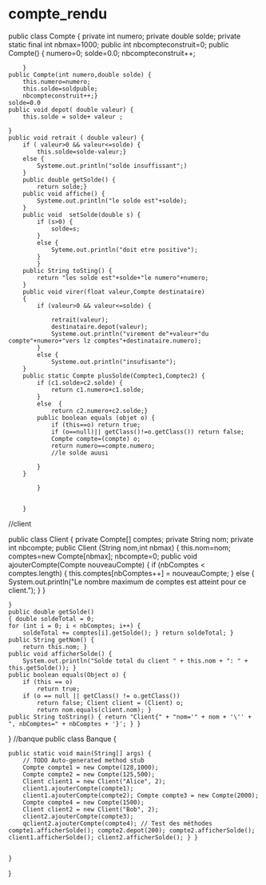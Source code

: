 # compte_rendu



public class Compte {
	private int numero;
	private double solde;
	private static final int nbmax=1000;
	public int nbcompteconstruit=0;
	public Compte() {
		numero=0;
		solde=0.0;
		nbcompteconstruit++;
		
		}
	public Compte(int numero,double solde) {
		this.numero=numero;
		this.solde=soldpuble;
		nbcompteconstruit++;}
	solde=0.0
	public void depot( double valeur) {
		this.solde = solde+ valeur ;
	
	}
	public void retrait ( double valeur) {
		if ( valeur>0 && valeur<=solde) {
			this.solde=solde-valeur;}
		else {
			Systeme.out.println("solde insuffissant";)
		}
		public double getSolde() {
			return solde;}
		public void affiche() {
			Systeme.out.println("le solde est"+solde);
		}
		public void  setSolde(double s) {
			if (s>0) {
				solde=s;
			}
			else {
				Syteme.out.println("doit etre positive");
			}
			}
		public String toSting() {
			return "les solde est"+solde+"le numero"+numero;
		}
		public void virer(float valeur,Compte destinataire) 
		{
			if (valeur>0 && valeur<=solde) {
				
		     	retrait(valeur);
		    	destinataire.depot(valeur);
			    Systeme.out.println("virement de"+valeur+"du compte"+numero+"vers lz comptes"+destinataire.numero);
			}
			else {
				Systeme.out.println("insufisante");
		}			
		public static Compte plusSolde(Comptec1,Comptec2) {
			if (c1.solde>c2.solde) {
				return c1.numero+c1.solde;
			}
			else  {
				return c2.numero+c2.solde;}
			public boolean equals (objet o) {
				if (this==o) return true;
				if (o==null)|| getClass()!=o.getClass()) return false;
				Compte compte=(compte) o;
				return numero==compte.numero;
				//le solde auusi
						
			}
		}
		
			}
				
			
		}
  //client

  
  public class Client {
	private Compte[] comptes;
	private String nom;
	private int nbcompte;
	public Client (String nom,int nbmax) {
		this.nom=nom;
		comptes=new Compte[nbmax];
		nbcompte=0;
		public void ajouterCompte(Compte nouveauCompte) { 
			if (nbComptes < comptes.length) {
				this.comptes[nbComptes++] = nouveauCompte; } 
			else { System.out.println("Le nombre maximum de comptes est atteint pour ce client."); }
		}
		
	}
	public double getSolde() 
	{ double soldeTotal = 0; 
	for (int i = 0; i < nbComptes; i++) { 
		soldeTotal += comptes[i].getSolde(); } return soldeTotal; }
	public String getNom() { 
		return this.nom; }
	public void afficherSolde() {
		System.out.println("Solde total du client " + this.nom + ": " + this.getSolde()); }
	public boolean equals(Object o) { 
		if (this == o) 
			return true; 
		if (o == null || getClass() != o.getClass())
			return false; Client client = (Client) o; 
			return nom.equals(client.nom); } 
	public String toString() { return "Client{" + "nom='" + nom + '\'' + ", nbComptes=" + nbComptes + '}'; } } 
	
}
 //banque
 public class Banque {

	public static void main(String[] args) {
		// TODO Auto-generated method stub
		Compte compte1 = new Compte(128,1000); 
		Compte compte2 = new Compte(125,500);
		Client client1 = new Client("Alice", 2); 
		client1.ajouterCompte(compte1); 
		client1.ajouterCompte(compte2); Compte compte3 = new Compte(2000); 
		Compte compte4 = new Compte(1500);
		Client client2 = new Client("Bob", 2); 
		client2.ajouterCompte(compte3);
		qclient2.ajouterCompte(compte4); // Test des méthodes compte1.afficherSolde(); compte2.depot(200); compte2.afficherSolde(); client1.afficherSolde(); client2.afficherSolde(); } }
		

	}

}
